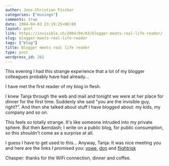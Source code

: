 ```yaml
---
author: Jens-Christian Fischer
categories: ["musings"]
comments: true
date: 2004-04-03 23:19:25+00:00
layout: post
link: https://invisible.ch/2004/04/03/blogger-meets-real-life-reader/
slug: blogger-meets-real-life-reader
tags: ["blog"]
title: Blogger meets real life reader
type: post
wordpress_id: 262
---
```


This evening I had this strange experience that a lot of my blogger colleagues probably have had already...

I have met the first reader of my blog in flesh. 

I knew Tanja through the web and mail and tonight we were at her place for dinner for the first time. Suddenly she said "you are the invisible guy, right?". And then she talked about stuff I have blogged about: my kids, my company and so on. 

This feels so totally strange. It's like someone intruded into my private sphere. But then &emdash; I write on a public blog, for public consumption, so this shouldn't come as a surprise at all.

I guess I have to get used to this... Anyway, Tanja: It was nice meeting you and here are the links I promised you:
[vowe](https://vowe.net/), [don](https://don.antville.org/) and [flightrisk](https://shes.aflightrisk.org/)

Chasper: thanks for the WiFi connection, dinner and coffee.
